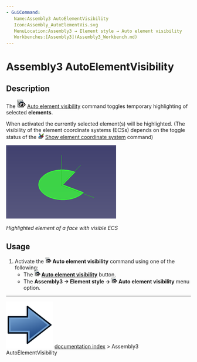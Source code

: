 ```yaml
---
- GuiCommand:
   Name:Assembly3 AutoElementVisibility
   Icon:Assembly_AutoElementVis.svg‎‎
   MenuLocation:Assembly3 → Element style → Auto element visibility
   Workbenches:[Assembly3](Assembly3_Workbench.md)
---
```


# Assembly3 AutoElementVisibility

## Description

The <img alt="" src=images/Assembly_AutoElementVis.svg  style="width:24px;"> [Auto element visibility](Assembly3_AutoElementVisibility.md) command toggles temporary highlighting of selected **elements**.

When activated the currently selected element(s) will be highlighted.  (The visibility of the element coordinate systems (ECSs) depends on the toggle status of the <img alt="" src=images/Assembly_ShowElementCS.svg  style="width:16px;"> [Show element coordinate system](Assembly3_ShowElementCS.md) command)

 <img alt="" src=images/Assembly3_AutoElementVisibility-01.png  style="width:300px;"> 



*Highlighted element of a face with visible ECS*

## Usage

1.  Activate the <img alt="" src=images/Assembly_AutoElementVis.svg  style="width:16px;"> **Auto element visibility** command using one of the following:
    -   The **<img src="images/Assembly_AutoElementVis.svg" width=16px> [Auto element visibility](Assembly3_AutoElementVisibility.md)** button.
    -   The **Assembly3 → Element style → <img src="images/Assembly_AutoElementVis.svg" width=16px> Auto element visibility** menu option.



---
![](images/Button_right.svg) [documentation index](../README.md) > Assembly3 AutoElementVisibility
